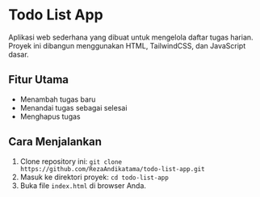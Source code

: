 # Todo List App

Aplikasi web sederhana yang dibuat untuk mengelola daftar tugas harian. Proyek ini dibangun menggunakan HTML, TailwindCSS, dan JavaScript dasar.

## Fitur Utama
* Menambah tugas baru
* Menandai tugas sebagai selesai
* Menghapus tugas

## Cara Menjalankan
1.  Clone repository ini: `git clone https://github.com/RezaAndikatama/todo-list-app.git`
2.  Masuk ke direktori proyek: `cd todo-list-app`
3.  Buka file `index.html` di browser Anda.
